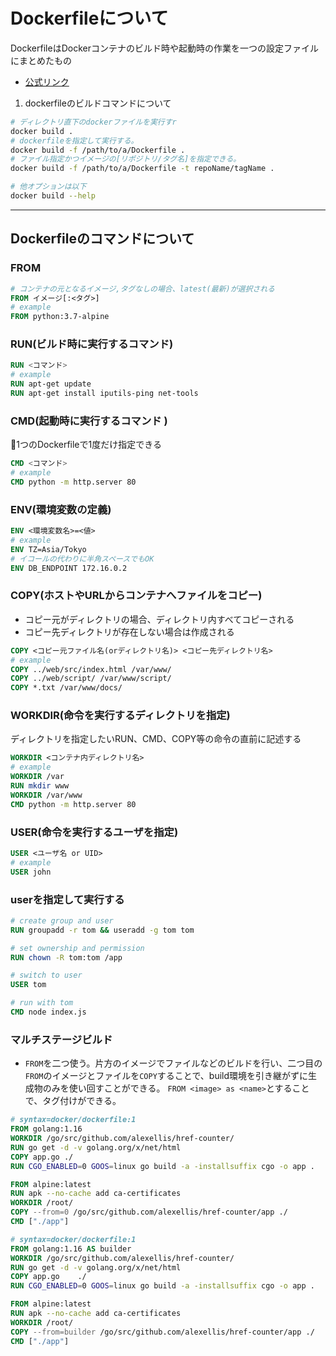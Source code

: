 # Dockerfileについて

DockerfileはDockerコンテナのビルド時や起動時の作業を一つの設定ファイルにまとめたもの

- [公式リンク](http://docs.docker.jp/engine/reference/builder.html)

1. dockerfileのビルドコマンドについて

```bash
# ディレクトリ直下のdockerファイルを実行すr
docker build .
# dockerfileを指定して実行する。
docker build -f /path/to/a/Dockerfile .
# ファイル指定かつイメージの[リポジトリ/タグ名]を指定できる。
docker build -f /path/to/a/Dockerfile -t repoName/tagName .

# 他オプションは以下
docker build --help
```

---

## Dockerfileのコマンドについて

### FROM

```dockerfile
# コンテナの元となるイメージ,タグなしの場合、latest(最新)が選択される
FROM イメージ[:<タグ>]
# example
FROM python:3.7-alpine
```

### RUN(ビルド時に実行するコマンド)

```dockerfile
RUN <コマンド>
# example
RUN apt-get update
RUN apt-get install iputils-ping net-tools
```

### CMD(起動時に実行するコマンド )

🚨1つのDockerfileで1度だけ指定できる

```dockerfile
CMD <コマンド>
# example
CMD python -m http.server 80
```

### ENV(環境変数の定義)

```dockerfile
ENV <環境変数名>=<値>
# example
ENV TZ=Asia/Tokyo
# イコールの代わりに半角スペースでもOK
ENV DB_ENDPOINT 172.16.0.2
```

### COPY(ホストやURLからコンテナへファイルをコピー)

- コピー元がディレクトリの場合、ディレクトリ内すべてコピーされる
- コピー先ディレクトリが存在しない場合は作成される

```dockerfile
COPY <コピー元ファイル名(orディレクトリ名)> <コピー先ディレクトリ名>
# example
COPY ../web/src/index.html /var/www/
COPY ../web/script/ /var/www/script/
COPY *.txt /var/www/docs/
```

### WORKDIR(命令を実行するディレクトリを指定)

ディレクトリを指定したいRUN、CMD、COPY等の命令の直前に記述する

```dockerfile
WORKDIR <コンテナ内ディレクトリ名>
# example
WORKDIR /var
RUN mkdir www
WORKDIR /var/www
CMD python -m http.server 80
```

### USER(命令を実行するユーザを指定)

```dockerfile
USER <ユーザ名 or UID>
# example
USER john
```

### userを指定して実行する

```dockerfile
# create group and user
RUN groupadd -r tom && useradd -g tom tom

# set ownership and permission
RUN chown -R tom:tom /app

# switch to user
USER tom

# run with tom
CMD node index.js
```

### マルチステージビルド

- `FROM`を二つ使う。片方のイメージでファイルなどのビルドを行い、二つ目の `FROM`のイメージとファイルを`COPY`することで、build環境を引き継がずに生成物のみを使い回すことができる。
`FROM <image> as <name>`とすることで、タグ付けができる。

```dockerfile
# syntax=docker/dockerfile:1
FROM golang:1.16
WORKDIR /go/src/github.com/alexellis/href-counter/
RUN go get -d -v golang.org/x/net/html
COPY app.go ./
RUN CGO_ENABLED=0 GOOS=linux go build -a -installsuffix cgo -o app .

FROM alpine:latest
RUN apk --no-cache add ca-certificates
WORKDIR /root/
COPY --from=0 /go/src/github.com/alexellis/href-counter/app ./
CMD ["./app"]
```

```dockerfile
# syntax=docker/dockerfile:1
FROM golang:1.16 AS builder
WORKDIR /go/src/github.com/alexellis/href-counter/
RUN go get -d -v golang.org/x/net/html
COPY app.go    ./
RUN CGO_ENABLED=0 GOOS=linux go build -a -installsuffix cgo -o app .

FROM alpine:latest
RUN apk --no-cache add ca-certificates
WORKDIR /root/
COPY --from=builder /go/src/github.com/alexellis/href-counter/app ./
CMD ["./app"]

```
